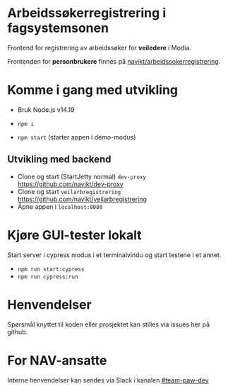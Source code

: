 # Arbeidssøkerregistrering i fagsystemsonen

Frontend for registrering av arbeidssøker for **veiledere** i Modia.

Frontenden for **personbrukere** finnes på [navikt/arbeidssokerregistrering](https://github.com/navikt/arbeidssokerregistrering).

# Komme i gang med utvikling

- Bruk Node.js v14.19

- `npm i`
- `npm start` (starter appen i demo-modus)

## Utvikling med backend

- Clone og start (StartJetty normal) `dev-proxy` https://github.com/navikt/dev-proxy
- Clone og start `veilarbregistrering` https://github.com/navikt/veilarbregistrering
- Åpne appen i `localhost:8080`

# Kjøre GUI-tester lokalt

Start server i cypress modus i et terminalvindu og start testene i et annet.

- `npm run start:cypress`
- `npm run cypress:run`

# Henvendelser

Spørsmål knyttet til koden eller prosjektet kan stilles via issues her på github.

# For NAV-ansatte

Interne henvendelser kan sendes via Slack i kanalen [#team-paw-dev](https://nav-it.slack.com/archives/CLTFAEW75)
